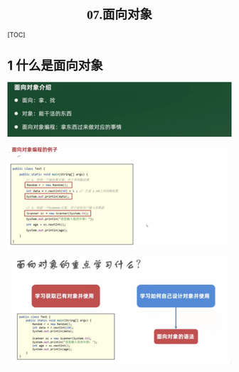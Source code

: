 <h1 style="text-align: center; font-family: 'Menlo'">07.面向对象</h1>

[TOC]

# 1 什么是面向对象

![Clip_2024-07-15_18-19-05](./assets/Clip_2024-07-15_18-19-05.png)

![Clip_2024-07-15_18-19-26](./assets/Clip_2024-07-15_18-19-26.png)

![Clip_2024-07-15_18-20-37](./assets/Clip_2024-07-15_18-20-37.png)

















































































































